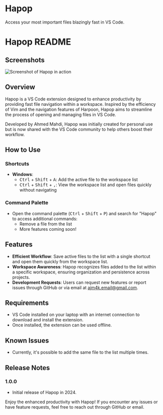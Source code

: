 # Hapop
Access your most important files blazingly fast in VS Code.
# Hapop README

## Screenshots

![Screenshot of Hapop in action](screenshots/hapop.png)

## Overview

Hapop is a VS Code extension designed to enhance productivity by providing fast file navigation within a workspace. Inspired by the efficiency of Vim and the navigation features of Harpoon, Hapop aims to streamline the process of opening and managing files in VS Code.

Developed by Ahmed Mahdi, Hapop was initially created for personal use but is now shared with the VS Code community to help others boost their workflow.

## How to Use

### Shortcuts

- **Windows**: 
  - <kbd>Ctrl</kbd> + <kbd>Shift</kbd> + <kbd>A</kbd>: Add the active file to the workspace list
  - <kbd>Ctrl</kbd> + <kbd>Shift</kbd> + <kbd>,</kbd>: View the workspace list and open files quickly without navigating

### Command Palette

- Open the command palette (<kbd>Ctrl</kbd> + <kbd>Shift</kbd> + <kbd>P</kbd>) and search for "Hapop" to access additional commands:
  - Remove a file from the list
  - More features coming soon!

## Features

- **Efficient Workflow**: Save active files to the list with a single shortcut and open them quickly from the workspace list.
- **Workspace Awareness**: Hapop recognizes files added to the list within a specific workspace, ensuring organization and persistence across projects.
- **Development Requests**: Users can request new features or report issues through GitHub or via email at ajm4k.email@gmail.com.

## Requirements

- VS Code installed on your laptop with an internet connection to download and install the extension.
- Once installed, the extension can be used offline.

## Known Issues

- Currently, it's possible to add the same file to the list multiple times.

## Release Notes

### 1.0.0

- Initial release of Hapop in 2024.

Enjoy the enhanced productivity with Hapop! If you encounter any issues or have feature requests, feel free to reach out through GitHub or email.
